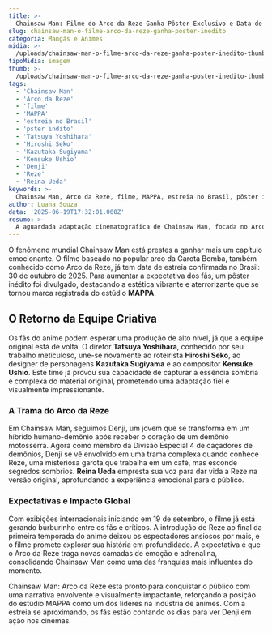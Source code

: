 ```yaml
---
title: >-
  Chainsaw Man: Filme do Arco da Reze Ganha Pôster Exclusivo e Data de Estreia no Brasil
slug: chainsaw-man-o-filme-arco-da-reze-ganha-poster-inedito
categoria: Mangás e Animes
midia: >-
  /uploads/chainsaw-man-o-filme-arco-da-reze-ganha-poster-inedito-thumb.jpg
tipoMidia: imagem
thumb: >-
  /uploads/chainsaw-man-o-filme-arco-da-reze-ganha-poster-inedito-thumb.jpg
tags:
  - 'Chainsaw Man'
  - 'Arco da Reze'
  - 'filme'
  - 'MAPPA'
  - 'estreia no Brasil'
  - 'pster indito'
  - 'Tatsuya Yoshihara'
  - 'Hiroshi Seko'
  - 'Kazutaka Sugiyama'
  - 'Kensuke Ushio'
  - 'Denji'
  - 'Reze'
  - 'Reina Ueda'
keywords: >-
  Chainsaw Man, Arco da Reze, filme, MAPPA, estreia no Brasil, pôster inédito, Tatsuya Yoshihara, Hiroshi Seko, Kazutaka Sugiyama, Kensuke Ushio, Denji, Reze, Reina Ueda
author: Luana Souza
data: '2025-06-19T17:32:01.000Z'
resumo: >-
  A aguardada adaptação cinematográfica de Chainsaw Man, focada no Arco da Reze, chega aos cinemas brasileiros em 30 de outubro, com um novo pôster revelado. O filme promete trazer de volta a equipe de produção de sucesso do estúdio MAPPA.
---
```


O fenômeno mundial Chainsaw Man está prestes a ganhar mais um capítulo emocionante. O filme baseado no popular arco da Garota Bomba, também conhecido como Arco da Reze, já tem data de estreia confirmada no Brasil: 30 de outubro de 2025. Para aumentar a expectativa dos fãs, um pôster inédito foi divulgado, destacando a estética vibrante e aterrorizante que se tornou marca registrada do estúdio **MAPPA**.

## O Retorno da Equipe Criativa

Os fãs do anime podem esperar uma produção de alto nível, já que a equipe original está de volta. O diretor **Tatsuya Yoshihara**, conhecido por seu trabalho meticuloso, une-se novamente ao roteirista **Hiroshi Seko**, ao designer de personagens **Kazutaka Sugiyama** e ao compositor **Kensuke Ushio**. Este time já provou sua capacidade de capturar a essência sombria e complexa do material original, prometendo uma adaptação fiel e visualmente impressionante.

### A Trama do Arco da Reze

Em Chainsaw Man, seguimos Denji, um jovem que se transforma em um híbrido humano-demônio após receber o coração de um demônio motosserra. Agora como membro da Divisão Especial 4 de caçadores de demônios, Denji se vê envolvido em uma trama complexa quando conhece Reze, uma misteriosa garota que trabalha em um café, mas esconde segredos sombrios. **Reina Ueda** empresta sua voz para dar vida a Reze na versão original, aprofundando a experiência emocional para o público.

### Expectativas e Impacto Global

Com exibições internacionais iniciando em 19 de setembro, o filme já está gerando burburinho entre os fãs e críticos. A introdução de Reze ao final da primeira temporada do anime deixou os espectadores ansiosos por mais, e o filme promete explorar sua história em profundidade. A expectativa é que o Arco da Reze traga novas camadas de emoção e adrenalina, consolidando Chainsaw Man como uma das franquias mais influentes do momento.

Chainsaw Man: Arco da Reze está pronto para conquistar o público com uma narrativa envolvente e visualmente impactante, reforçando a posição do estúdio MAPPA como um dos líderes na indústria de animes. Com a estreia se aproximando, os fãs estão contando os dias para ver Denji em ação nos cinemas.